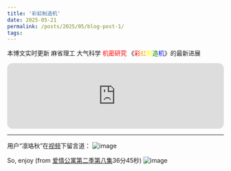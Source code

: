 ```yaml
---
title: '彩虹制造机'
date: 2025-05-21
permalink: /posts/2025/05/blog-post-1/
tags:
---
```


本博文实时更新 麻省理工 大气科学 <span style="color: red;">机密研究</span> 《<span style="color: red;">彩</span><span style="color: orange;">虹</span><span style="color: yellow;">制</span><span style="color: green;">造</span><span style="color: blue;">机</span>》的最新进展

<iframe style="border-radius:12px" src="https://open.spotify.com/embed/track/2u3k4qplPLgSe7T6DqLBfe?utm_source=generator" width="100%" height="152" frameBorder="0" allowfullscreen="" allow="autoplay; clipboard-write; encrypted-media; fullscreen; picture-in-picture" loading="lazy"></iframe>

---

用户“凛珞秋”在[视频]( https://b23.tv/ZthC99J)下留言道：
![image](https://github.com/user-attachments/assets/e734b3dd-c03d-4eed-8174-eb0a195df33d)

So, enjoy (from [爱情公寓第二季第八集](https://www.youtube.com/watch?v=MYwhi6u1gqI&list=PLIN-ht974xkghS7BpJmiyfg5WZXp7ZWEH&index=28&ab_channel=YOUKU-GetAPPnow)36分45秒)
![image](https://github.com/user-attachments/assets/4a4d5a64-e664-43ba-b274-11a1420b96e1)


